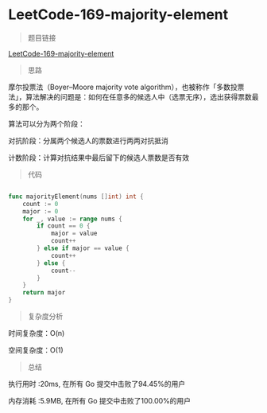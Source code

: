 # LeetCode-169-majority-element

>题目链接

[LeetCode-169-majority-element](https://leetcode-cn.com/problems/majority-element/)

>思路

摩尔投票法（Boyer–Moore majority vote algorithm），也被称作「多数投票法」，算法解决的问题是：如何在任意多的候选人中（选票无序），选出获得票数最多的那个。

算法可以分为两个阶段：

对抗阶段：分属两个候选人的票数进行两两对抗抵消

计数阶段：计算对抗结果中最后留下的候选人票数是否有效

>代码

```go

func majorityElement(nums []int) int {
    count := 0
    major := 0
    for _, value := range nums {
        if count == 0 {
            major = value
            count++
        } else if major == value {
            count++
        } else {
            count--
        }
    }
    return major
}

```

>复杂度分析

时间复杂度：O(n)

空间复杂度：O(1)

>总结

执行用时 :20ms, 在所有 Go 提交中击败了94.45%的用户

内存消耗 :5.9MB, 在所有 Go 提交中击败了100.00%的用户
